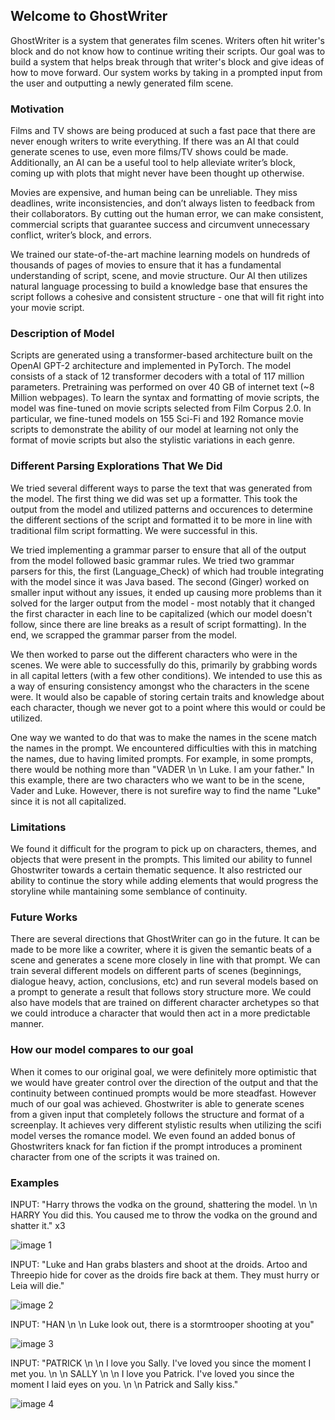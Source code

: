 ## Welcome to GhostWriter

GhostWriter is a system that generates film scenes. Writers often hit writer's block and do not know how to continue writing their scripts. Our goal was to build a system that helps break through that writer's block and give ideas of how to move forward. Our system works by taking in a prompted input from the user and outputting a newly generated film scene.

### Motivation

Films and TV shows are being produced at such a fast pace that there are never enough writers to write everything. If there was an AI that could generate scenes to use, even more films/TV shows could be made. Additionally, an AI can be a useful tool to help alleviate writer’s block, coming up with plots that might never have been thought up otherwise.

Movies are expensive, and human being can be unreliable. They miss deadlines, write inconsistencies, and don’t always listen to feedback from their collaborators. By cutting out the human error, we can make consistent, commercial scripts that guarantee success and circumvent unnecessary conflict, writer’s block, and errors.

We trained our state-of-the-art machine learning models on hundreds of thousands of pages of movies to ensure that it has a fundamental understanding of script, scene, and movie structure. Our AI then utilizes natural language processing to build a knowledge base that ensures the script follows a cohesive and consistent structure - one that will fit right into your movie script.

### Description of Model

Scripts are generated using a transformer-based architecture built on the OpenAI GPT-2 architecture and  implemented in PyTorch.  The model consists of a stack of 12 transformer decoders with a total of 117 million parameters. Pretraining was performed on over 40 GB of internet text (~8 Million webpages). To learn the syntax and formatting of movie scripts,  the model was fine-tuned on movie scripts selected from Film Corpus 2.0. In particular, we fine-tuned models on 155 Sci-Fi and 192 Romance movie scripts to demonstrate the ability of our model at learning not only the format of movie scripts but also the stylistic variations in each genre. 


### Different Parsing Explorations That We Did

We tried several different ways to parse the text that was generated from the model. The first thing we did was set up a formatter. This took the output from the model and utilized patterns and occurences to determine the different sections of the script and formatted it to be more in line with traditional film script formatting. We were successful in this.

We tried implementing a grammar parser to ensure that all of the output from the model followed basic grammar rules. We tried two grammar parsers for this, the first (Language_Check) of which had trouble integrating with the model since it was Java based. The second (Ginger) worked on smaller input without any issues, it ended up causing more problems than it solved for the larger output from the model - most notably that it changed the first character in each line to be capitalized (which our model doesn't follow, since there are line breaks as a result of script formatting). In the end, we scrapped the grammar parser from the model.

We then worked to parse out the different characters who were in the scenes. We were able to successfully do this, primarily by grabbing words in all capital letters (with a few other conditions). We intended to use this as a way of ensuring consistency amongst who the characters in the scene were. It would also be capable of storing certain traits and knowledge about each character, though we never got to a point where this would or could be utilized.

One way we wanted to do that was to make the names in the scene match the names in the prompt. We encountered difficulties with this in matching the names, due to having limited prompts. For example, in some prompts, there would be nothing more than "VADER \n \n Luke. I am your father." In this example, there are two characters who we want to be in the scene, Vader and Luke. However, there is not surefire way to find the name "Luke" since it is not all capitalized.

### Limitations
We found it difficult for the program to pick up on characters, themes, and objects that were present in the prompts. This limited our ability to funnel Ghostwriter towards a certain thematic sequence. It also restricted our ability to continue the story while adding elements that would progress the storyline while mantaining some semblance of continuity.



### Future Works

There are several directions that GhostWriter can go in the future. It can be made to be more like a cowriter, where it is given the semantic beats of a scene and generates a scene more closely in line with that prompt. We can train several different models on different parts of scenes (beginnings, dialogue heavy, action, conclusions, etc) and run several models based on a prompt to generate a result that follows story structure more. We could also have models that are trained on different character archetypes so that we could introduce a character that would then act in a more predictable manner.

### How our model compares to our goal
When it comes to our original goal, we were definitely more optimistic that we would have greater control over the direction of the output and that the continuity between continued prompts would be more steadfast. However much of our goal was achieved. Ghostwriter is able to generate scenes from a given input that completely follows the structure and format of a screenplay. It achieves very different stylistic results when utilizing the scifi model verses the romance model. We even found an added bonus of Ghostwriters knack for fan fiction if the prompt introduces a prominent character from one of the scripts it was trained on.

### Examples
INPUT: "Harry throws the vodka on the ground, shattering the model. \n \n HARRY You did this. You caused me to throw the vodka on the ground and shatter it." x3

![image 1](https://github.com/eecs-338/eecs-338.github.io/blob/master/Screen%20Shot%202019-06-05%20at%208.30.04%20PM.png)

INPUT: "Luke and Han grabs blasters and shoot at the droids. Artoo and Threepio hide for cover as the droids fire back at them. They must hurry or Leia will die."

![image 2](https://github.com/eecs-338/eecs-338.github.io/blob/master/Screen%20Shot%202019-06-05%20at%208.30.16%20PM.png)

INPUT: "HAN \n \n Luke look out, there is a stormtrooper shooting at you"

![image 3](https://github.com/eecs-338/eecs-338.github.io/blob/master/Screen%20Shot%202019-06-05%20at%208.30.46%20PM.png)

INPUT: "PATRICK \n \n I love you Sally. I've loved you since the moment I met you. \n \n SALLY \n \n I love you Patrick. I've loved you since the moment I laid eyes on you. \n \n Patrick and Sally kiss."

![image 4](https://github.com/eecs-338/eecs-338.github.io/blob/master/Screen%20Shot%202019-06-05%20at%208.31.03%20PM.png)
